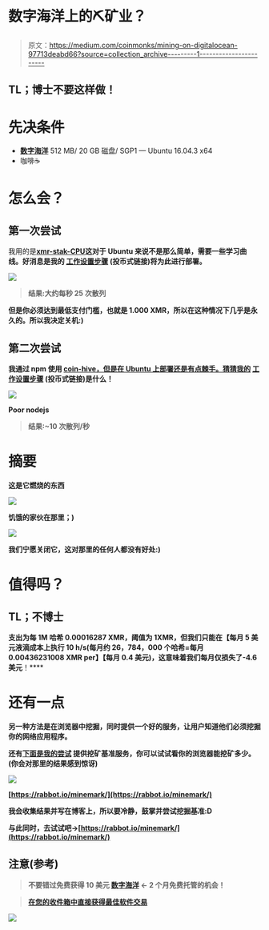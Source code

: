 # 数字海洋上的⛏矿业？

> 原文：<https://medium.com/coinmonks/mining-on-digitalocean-97713deabd66?source=collection_archive---------1----------------------->

## TL；博士不要这样做！

# 先决条件

*   [**数字海洋**](https://www.digitalocean.com/?refcode=6dcfcc2a3392) 512 MB/ 20 GB 磁盘/ SGP1 — Ubuntu 16.04.3 x64
*   咖啡☕️

# 怎么会？

## 第一次尝试

我用的是[**xmr-stak-CPU**](https://github.com/fireice-uk/xmr-stak-cpu)**这对于 Ubuntu 来说不是那么简单，需要一些学习曲线。好消息是我的 [**工作设置步骤**](https://cnhv.co/d5u) (投币式链接)将为此进行部署。**

**![](img/fb0a52213e5e9dd407ee18d943093f9f.png)**

> **结果:大约每秒 25 次散列**

**但是你必须达到最低支付门槛[](https://pool.usxmrpool.com/#payments)****，也就是 1.000 XMR，所以在这种情况下几乎是永久的。所以我决定关机:)******

## ******第二次尝试******

******我通过 npm 使用 [coin-hive，但是在 Ubuntu 上部署还是有点棘手。猜猜我的](https://github.com/cazala/coin-hive) [**工作设置步骤**](https://cnhv.co/d5o) (投币式链接)是什么！******

****![](img/da8433db7e096061407a9d06b71fd80a.png)****

****Poor nodejs****

> ****结果:~10 次散列/秒****

# ****摘要****

****这是它燃烧的东西****

****![](img/8e37e2113aa27790a8f53fbd1cff09b5.png)****

****饥饿的家伙在那里；)****

****![](img/daa4829bdca2d0dc2ad9569a86c6d218.png)****

****我们宁愿关闭它，这对那里的任何人都没有好处:)****

# ****值得吗？****

## ****TL；不博士****

****支出为每 1M 哈希 0.00016287 XMR，阈值为 1XMR，但我们只能在**【每月 5 美元液滴成本**上执行 10 h/s(每月约 26，784，000 个哈希=每月 0.00436231008 XMR per】【每月 0.4 美元)，这意味着我们每月仅损失了**-4.6 美元**！****

# ****还有一点****

****另一种方法是在浏览器中挖掘，同时提供一个好的服务，让用户知道他们必须挖掘你的网络应用程序。****

****还有[**下面是我的尝试**](https://rabbot.io/minemark/) 提供挖矿基准服务，你可以试试看你的浏览器能挖矿多少。(你会对那里的结果感到惊讶)****

****![](img/daf4b4b546e3baff82cf36b1bcd20c27.png)****

****[https://rabbot.io/minemark/](https://rabbot.io/minemark/)****

****我会收集结果并写在博客上，所以要冷静，鼓掌并尝试挖掘基准:D****

****与此同时，去试试吧->[https://rabbot.io/minemark/](https://rabbot.io/minemark/)****

## ****注意(参考)****

> ****不要错过免费获得 10 美元 [**数字海洋**](https://www.digitalocean.com/?refcode=6dcfcc2a3392) ← 2 个月免费托管的机会！****

> ****[在您的收件箱中直接获得最佳软件交易](https://coincodecap.com/?utm_source=coinmonks)****

****[![](img/7c0b3dfdcbfea594cc0ae7d4f9bf6fcb.png)](https://coincodecap.com/?utm_source=coinmonks)****